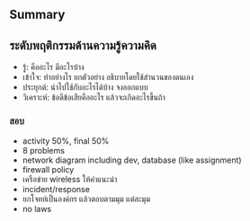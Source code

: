 ## Summary

## ระดับพฤติกรรมด้านความรู้ความคิด
- รู้:  คืออะไร มีอะไรบ้าง
- เข้าใจ: ทำอย่างไร ยกตัวอย่าง อธิบายโดยใช้สำนวนของตนเอง 
- ประยุกต์: นำไปใช้กับอะไรได้บ้าง จงออกแบบ
- วิเคราะห์: ข้อดีข้อเสียคืออะไร แล้วจะเกิดอะไรขึ้นถ้า

### สอบ
- activity 50%, final 50%
- 8 problems
- network diagram including dev, database (like assignment)
- firewall policy
- เครือข่าย wireless ให้คำแนะนำ
- incident/response
- ยกโจทย์เป็นองค์กร แล้วตอบตามมุม แต่ละมุม
- no laws